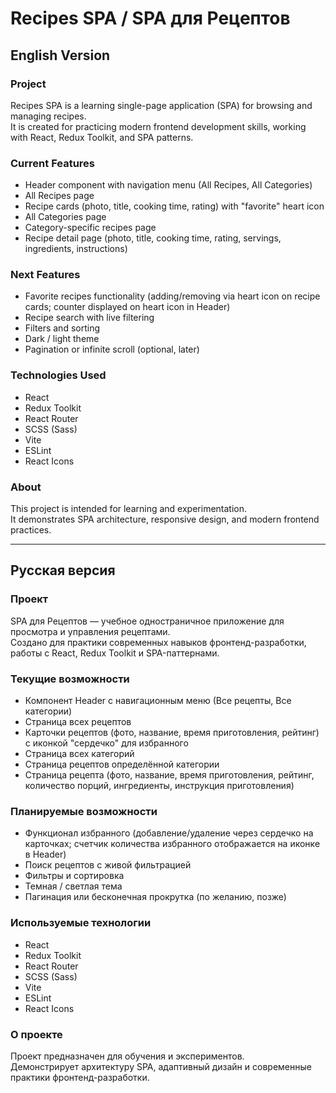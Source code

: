# Recipes SPA / SPA для Рецептов

## English Version

### Project
Recipes SPA is a learning single-page application (SPA) for browsing and managing recipes.  
It is created for practicing modern frontend development skills, working with React, Redux Toolkit, and SPA patterns.

### Current Features
- Header component with navigation menu (All Recipes, All Categories)
- All Recipes page
- Recipe cards (photo, title, cooking time, rating) with "favorite" heart icon
- All Categories page
- Category-specific recipes page
- Recipe detail page (photo, title, cooking time, rating, servings, ingredients, instructions)

### Next Features
- Favorite recipes functionality (adding/removing via heart icon on recipe cards; counter displayed on heart icon in Header)
- Recipe search with live filtering
- Filters and sorting
- Dark / light theme
- Pagination or infinite scroll (optional, later)

### Technologies Used
- React
- Redux Toolkit
- React Router
- SCSS (Sass)
- Vite
- ESLint
- React Icons

### About
This project is intended for learning and experimentation.  
It demonstrates SPA architecture, responsive design, and modern frontend practices.

---

## Русская версия

### Проект
SPA для Рецептов — учебное одностраничное приложение для просмотра и управления рецептами.  
Создано для практики современных навыков фронтенд-разработки, работы с React, Redux Toolkit и SPA-паттернами.

### Текущие возможности
- Компонент Header с навигационным меню (Все рецепты, Все категории)
- Страница всех рецептов
- Карточки рецептов (фото, название, время приготовления, рейтинг) с иконкой "сердечко" для избранного
- Страница всех категорий
- Страница рецептов определённой категории
- Страница рецепта (фото, название, время приготовления, рейтинг, количество порций, ингредиенты, инструкция приготовления)

### Планируемые возможности
- Функционал избранного (добавление/удаление через сердечко на карточках; счетчик количества избранного отображается на иконке в Header)
- Поиск рецептов с живой фильтрацией
- Фильтры и сортировка
- Темная / светлая тема
- Пагинация или бесконечная прокрутка (по желанию, позже)

### Используемые технологии
- React
- Redux Toolkit
- React Router
- SCSS (Sass)
- Vite
- ESLint
- React Icons

### О проекте
Проект предназначен для обучения и экспериментов.  
Демонстрирует архитектуру SPA, адаптивный дизайн и современные практики фронтенд-разработки.
